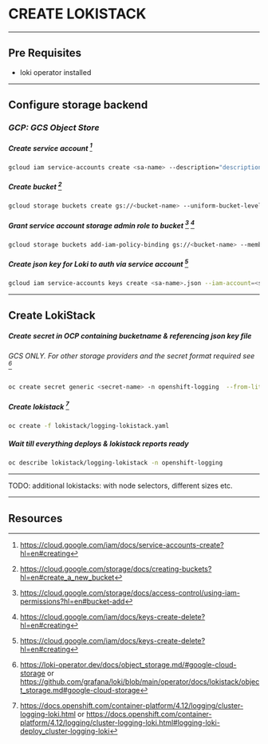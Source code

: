 # **CREATE LOKISTACK**
-----------------------------------------

## **Pre Requisites**
- loki operator installed

-----------------------------------------
## **Configure storage backend**
### *GCP: GCS Object Store*

##### Create service account [^0]
```sh
gcloud iam service-accounts create <sa-name> --description="description" --display-name=<sa-name>
```
##### Create bucket [^1]
```sh
gcloud storage buckets create gs://<bucket-name> --uniform-bucket-level-access --location=<region>
```
##### Grant service account storage admin role to bucket [^3] [^4]
```sh
gcloud storage buckets add-iam-policy-binding gs://<bucket-name> --member=serviceAccount:<sa-name>@<project>.iam.gserviceaccount.com --role=roles/storage.objectAdmin 
```
##### Create json key for Loki to auth via service account [^4]
```sh
gcloud iam service-accounts keys create <sa-name>.json --iam-account=<sa-name>@<project>.iam.gserviceaccount.com
```
-----------------------------------------

## **Create LokiStack**

##### Create secret in OCP containing bucketname & referencing json key file 
###### *GCS ONLY. For other storage providers and the secret format required see [^5]*
```sh
oc create secret generic <secret-name> -n openshift-logging  --from-literal=bucketname=<bucket-name> --from-file=key.json=<sa-name>.json 
```
##### Create lokistack [^6]
```sh
oc create -f lokistack/logging-lokistack.yaml
```
##### Wait till everything deploys & lokistack reports ready 
```sh
oc describe lokistack/logging-lokistack -n openshift-logging 
```
-----------------------------------------
TODO:
additional lokistacks: with node selectors, different sizes etc.

-----------------------------------------

## **Resources**

[^0]: https://cloud.google.com/iam/docs/service-accounts-create?hl=en#creating
[^1]: https://cloud.google.com/storage/docs/creating-buckets?hl=en#create_a_new_bucket
[^2]: https://cloud.google.com/storage/docs/discover-object-storage-gcloud?hl=en#create
[^3]: https://cloud.google.com/storage/docs/access-control/using-iam-permissions?hl=en#bucket-add
[^4]: https://cloud.google.com/iam/docs/keys-create-delete?hl=en#creating 
[^5]: https://loki-operator.dev/docs/object_storage.md/#google-cloud-storage
    or https://github.com/grafana/loki/blob/main/operator/docs/lokistack/object_storage.md#google-cloud-storage 
[^6]: https://docs.openshift.com/container-platform/4.12/logging/cluster-logging-loki.html
    or https://docs.openshift.com/container-platform/4.12/logging/cluster-logging-loki.html#logging-loki-deploy_cluster-logging-loki
